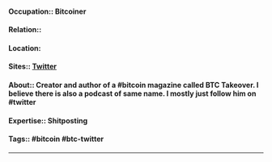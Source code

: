 #### Occupation:: Bitcoiner
#### Relation::
#### Location:
#### Sites:: [Twitter](https://twitter.com/TheVladCostea)
#### About:: Creator and author of a #bitcoin magazine called BTC Takeover. I believe there is also a podcast of same name. I mostly just follow him on #twitter 
#### Expertise:: Shitposting
#### Tags:: #bitcoin #btc-twitter 

---
